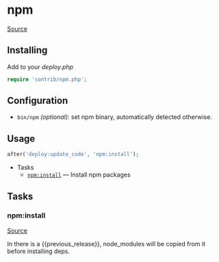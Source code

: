 <!-- DO NOT EDIT THIS FILE! -->
<!-- Instead edit contrib/npm.php -->
<!-- Then run bin/docgen -->

# npm

[Source](/contrib/npm.php)


## Installing

Add to your _deploy.php_

~~~php
require 'contrib/npm.php';
~~~

## Configuration

- `bin/npm` *(optional)*: set npm binary, automatically detected otherwise.

## Usage

~~~php
after('deploy:update_code', 'npm:install');
~~~



* Tasks
  * [`npm:install`](#npminstall) — Install npm packages


## Tasks
### npm:install
[Source](https://github.com/deployphp/deployer/search?q=%22npm%3Ainstall%22+in%3Afile+language%3Aphp+path%3Acontrib+filename%3Anpm.php)

In there is a {{previous_release}}, node_modules will be copied from it before installing deps.

